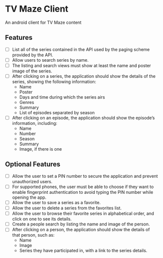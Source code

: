 # TV Maze Client

An android client for TV Maze content

## Features

- [ ] List all of the series contained in the API used by the paging scheme provided by the API.
- [ ] Allow users to search series by name.
- [ ] The listing and search views must show at least the name and poster image of the series.
- [ ] After clicking on a series, the application should show the details of the series, showing the following information:
    - Name
    - Poster
    - Days and time during which the series airs
    - Genres
    - Summary
    - List of episodes separated by season
- [ ] After clicking on an episode, the application should show the episode’s information, including:
    - Name
    - Number
    - Season
    - Summary
    - Image, if there is one

## Optional Features

- [ ] Allow the user to set a PIN number to secure the application and prevent unauthorized users.
- [ ] For supported phones, the user must be able to choose if they want to enable fingerprint authentication to avoid typing
  the PIN number while opening the app.
- [ ] Allow the user to save a series as a favorite.
- [ ] Allow the user to delete a series from the favorites list.
- [ ] Allow the user to browse their favorite series in alphabetical order, and click on one to see its details.
- [ ] Create a people search by listing the name and image of the person.
- [ ] After clicking on a person, the application should show the details of that person, such as:
    - Name
    - Image
    - Series they have participated in, with a link to the series details.
